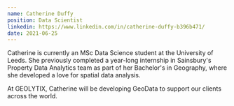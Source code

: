 ```yaml
---
name: Catherine Duffy
position: Data Scientist
linkedin: https://www.linkedin.com/in/catherine-duffy-b396b471/
date: 2021-06-25
---
```

Catherine is currently an MSc Data Science student at the University of Leeds. She previously completed a year-long internship in Sainsbury's Property Data Analytics team as part of her Bachelor's in Geography, where she developed a love for spatial data analysis.

At GEOLYTIX, Catherine will be developing GeoData to support our clients across the world.
